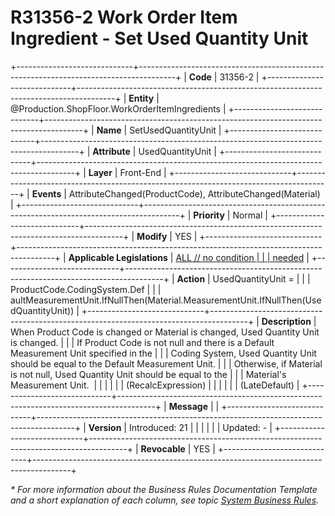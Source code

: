 ﻿---
erp.type: front-end-business-rule
erp.entity: Production.ShopFloor.WorkOrderItemIngredients
---

# R31356-2 Work Order Item Ingredient - Set Used Quantity Unit
+-----------------------------+---------------------------------------------------------------------------------------+
| **Code**                    | 31356-2                                                                               |
+-----------------------------+---------------------------------------------------------------------------------------+
| **Entity**                  | @Production.ShopFloor.WorkOrderItemIngredients                                                               |
+-----------------------------+---------------------------------------------------------------------------------------+
| **Name**                    | SetUsedQuantityUnit                                                                   |
+-----------------------------+---------------------------------------------------------------------------------------+
| **Attribute**               | UsedQuantityUnit                                                                      |
+-----------------------------+---------------------------------------------------------------------------------------+
| **Layer**                   | Front-End                                                                             |
+-----------------------------+---------------------------------------------------------------------------------------+
| **Events**                  | AttributeChanged(ProductCode), AttributeChanged(Material)                             |
+-----------------------------+---------------------------------------------------------------------------------------+
| **Priority**                | Normal                                                                                |
+-----------------------------+---------------------------------------------------------------------------------------+
| **Modify**                  | YES                                                                                   |
+-----------------------------+---------------------------------------------------------------------------------------+
| **Applicable Legislations** | [ALL // no condition                                                                  |
|                             | needed](https://confluence.erp.net/display/techdoc/Country+Specific+Functionality)    |
+-----------------------------+---------------------------------------------------------------------------------------+
| **Action**                  | UsedQuantityUnit =                                                                    |
|                             | ProductCode.CodingSystem.Def                                                          |
|                             | aultMeasurementUnit.IfNullThen(Material.MeasurementUnit.IfNullThen(UsedQuantityUnit)) |
+-----------------------------+---------------------------------------------------------------------------------------+
| **Description**             | When Product Code is changed or Material is changed, Used Quantity Unit is changed.   |
|                             | If Product Code is not null and there is a Default Measurement Unit specified in the  |
|                             | Coding System, Used Quantity Unit should be equal to the Default Measurement Unit.    |
|                             | Otherwise, if Material is not null, Used Quantity Unit should be equal to the         |
|                             | Material\'s Measurement Unit.                                                         |
|                             |                                                                                       |
|                             | (RecalcExpression)                                                                    |
|                             |                                                                                       |
|                             | (LateDefault)                                                                         |
+-----------------------------+---------------------------------------------------------------------------------------+
| **Message**                 |                                                                                       |
+-----------------------------+---------------------------------------------------------------------------------------+
| **Version**                 | Introduced: 21                                                                        |
|                             |                                                                                       |
|                             | Updated: -                                                                            |
+-----------------------------+---------------------------------------------------------------------------------------+
| **Revocable**               | YES                                                                                   |
+-----------------------------+---------------------------------------------------------------------------------------+

*\* For more information about the Business Rules Documentation Template and a short explanation of each column, see
topic [System Business Rules](../templates/template-description-system-business-rules.md).*

  

  
